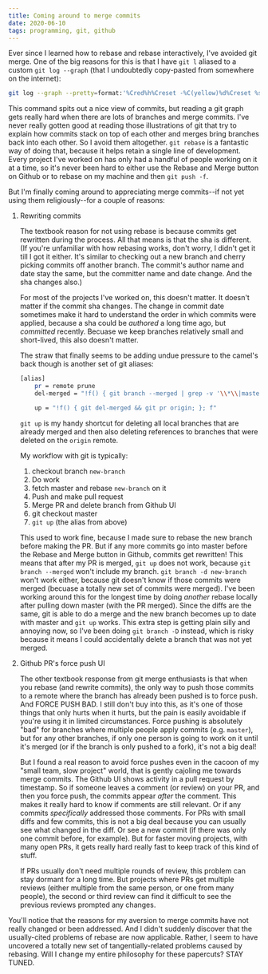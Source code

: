 ```yaml
---
title: Coming around to merge commits
date: 2020-06-10
tags: programming, git, github
---
```


Ever since I learned how to rebase and rebase interactively, I've avoided git merge. One of the big reasons for this is that I have `git l` aliased to a custom `git log --graph` (that I undoubtedly copy-pasted from somewhere on the internet):

```bash
git log --graph --pretty=format:'%Cred%h%Creset -%C(yellow)%d%Creset %s %Cgreen(%cr) %C(bold blue)<%an>%Creset'--abbrev-commit --date=relative
```

This command spits out a nice view of commits, but reading a git graph gets really hard
when there are lots of branches and merge commits. I've never really gotten
good at reading those illustrations of git that try to explain how commits stack
on top of each other and merges bring branches back into each other. So I avoid them altogether.
`git rebase` is a fantastic way of doing that, because it helps retain a single line of development.
Every project I've worked on has only had a handful
of people working on it at a time, so it's never been hard to either use the Rebase and Merge
button on Github or to rebase on my machine and then `git push -f`.

But I'm finally coming around to appreciating merge commits--if not yet using them religiously--for a couple of reasons:

1. Rewriting commits

    The textbook reason for not using rebase is because commits get rewritten during the process.
    All that means is that the sha is different. (If you're unfamiliar with how rebasing works, don't worry, I didn't get it till I got it either. It's similar to checking out a new
    branch and cherry picking commits off another branch. The commit's author name and date
    stay the same, but the committer name and date change. And the sha changes also.)

    For most of the projects I've worked on, this doesn't matter. It doesn't matter if the commit
    sha changes. The change in commit date sometimes make it hard to understand the order in which
    commits were applied, because a sha could be _authored_ a long time ago, but _committed_ recently.
    Becuase we keep branches relatively small and short-lived, this also doesn't matter.

    The straw that finally seems to be adding undue pressure to the camel's back though is another set
    of git aliases:

    ```bash
    [alias]
        pr = remote prune
        del-merged = "!f() { git branch --merged | grep -v '\\*\\|master\\$' | xargs -n 1 git branch --delete;  }; f"

        up = "!f() { git del-merged && git pr origin; }; f"
    ```

    `git up` is my handy shortcut for deleting all local branches that are already merged and then
    also deleting references to branches that were deleted on the `origin` remote.

    My workflow with git is typically:

    1. checkout branch `new-branch`
    1. Do work
    1. fetch master and rebase `new-branch` on it
    1. Push and make pull request
    1. Merge PR and delete branch from Github UI
    1. git checkout master
    1. `git up` (the alias from above)

    This used to work fine, because I made sure to rebase the new branch before making the PR. But if
    any more commits go into master before the Rebase and Merge button in Github, commits
    get rewritten! This means that after my PR is merged, `git up` does not work, because `git branch --merged`
    won't include my branch. `git branch -d new-branch` won't work either, because git doesn't know
    if those commits were merged (becuase a totally new set of commits were merged). I've been
    working around this for the longest time by doing _another_ rebase locally after pulling down master (with
    the PR merged). Since the diffs are the same, git is able to do a merge and the new branch becomes
    up to date with master and `git up` works. This extra step is getting plain silly and annoying now,
    so I've been doing `git branch -D` instead, which is risky because it means I could accidentally
    delete a branch that was not yet merged.

1. Github PR's force push UI

    The other textbook response from git merge enthusiasts is that when you rebase (and rewrite commits),
    the only way to push those commits to a remote where the branch has already been pushed is to force
    push. And FORCE PUSH BAD. I still don't buy into this, as it's one of those things that only hurts when
    it hurts, but the pain is easily avoidable if you're using it in limited circumstances.
    Force pushing is absolutely "bad" for branches where multiple people apply commits (e.g. `master`), but
    for any other branches, if only one person is going to work on it until it's merged (or if the branch is only
    pushed to a fork), it's not a big deal!

    But I found a real reason to avoid force pushes even in the cacoon of my "small team, slow project"
    world, that is gently cajoling me towards merge commits.
    The Github UI shows activity in a pull request by timestamp. So if someone leaves a comment (or review)
    on your PR, and then you force push, the commits appear _after_ the comment. This makes it really hard
    to know if comments are still relevant. Or if any commits _specifically_ addressed those comments.
    For PRs with small diffs and few commits, this is not a big deal because you can usually see what changed
    in the diff. Or see a new commit (if there was only one commit before, for example). But for faster moving
    projects, with many open PRs, it gets really hard really fast to keep track of this kind of stuff.

    If PRs usually don't need multiple rounds of review, this problem can stay dormant for a long time.
    But projects where PRs get multiple reviews (either multiple from the same person, or one from many people),
    the second or third review can find it difficult to see the previous reviews prompted any changes.

You'll notice that the reasons for my aversion to merge commits have not really changed or been addressed.
And I didn't suddenly discover that the usually-cited problems of rebase are now applicable.
Rather, I seem to have uncovered a totally new set of tangentially-related problems caused by rebasing.
Will I change my entire philosophy for these papercuts? STAY TUNED.
